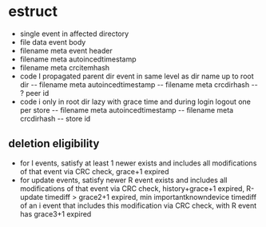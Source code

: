 # estruct

- single event in affected directory
 - file data event body
 - filename meta event header
 - filename meta autoincedtimestamp
 - filename meta crcitemhash
- code I propagated parent dir event in same level as dir name up to root dir
-- filename meta autoincedtimestamp
-- filename meta crcdirhash
-- ? peer id
- code i only in root dir lazy with grace time and during login logout one per store
-- filename meta autoincedtimestamp
-- filename meta crcdirhash
-- store id

## deletion eligibility

- for I events, satisfy at least 1 newer exists and includes all modifications of that event via CRC check, grace+1 expired
- for update events, satisfy newer R event exists and includes all modifications of that event via CRC check, history+grace+1 expired, R-update timediff > grace2+1 expired, min importantknowndevice timediff of an i event that includes this modification via CRC check, with R event has grace3+1 expired
